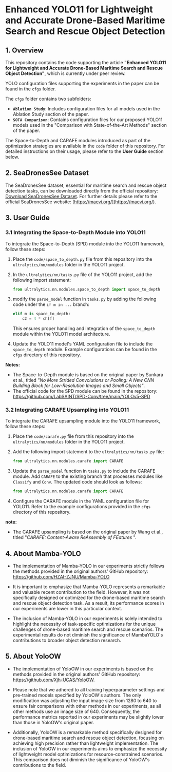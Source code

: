 # Enhanced YOLO11 for Lightweight and Accurate Drone-Based Maritime Search and Rescue Object Detection

## 1. Overview

This repository contains the code supporting the article **"Enhanced YOLO11 for Lightweight and Accurate Drone-Based Maritime Search and Rescue Object Detection"**, which is currently under peer review.

YOLO configuration files supporting the experiments in the paper can be found in the `cfgs` folder.

The `cfgs` folder contains two subfolders:

- **`Ablation Study`**: Includes configuration files for all models used in the Ablation Study section of the paper.
- **`SOTA Comparison`**: Contains configuration files for our proposed YOLO11 models used in the "Comparison with State-of-the-Art Methods" section of the paper.

The Space-to-Depth and CARAFE modules introduced as part of the optimization strategies are available in the `code` folder of this repository. For detailed instructions on their usage, please refer to the **User Guide** section below.



## 2. SeaDronesSee Dataset

The SeaDronesSee dataset, essential for maritime search and rescue object detection tasks, can be downloaded directly from the official repository: [Download SeaDronesSee Dataset](https://cloud.cs.uni-tuebingen.de/index.php/s/aJQPHLGnke68M52). For further details please refer to the official SeaDronesSee website: [https://macvi.org/](https://macvi.org/).

## 3. User Guide

### 3.1 Integrating the Space-to-Depth Module into YOLO11

To integrate the Space-to-Depth (SPD) module into the YOLO11 framework, follow these steps:

1. Place the `code/space_to_depth.py` file from this repository into the `ultralytics/nn/modules` folder in the YOLO11 project.

2. In the `ultralytics/nn/tasks.py` file of the YOLO11 project, add the following import statement:
   
   ```python
   from ultralytics.nn.modules.space_to_depth import space_to_depth
   ```

3. modify the `parse_model` function in `tasks.py` by adding the following code under the `if m in ...` branch:
   
   ```python
   elif m is space_to_depth:
       c2 = 4 * ch[f]
   ```
   
   This ensures proper handling and integration of the `space_to_depth` module within the YOLO11 model architecture.

4. Update the YOLO11 model's YAML configuration file to include the `space_to_depth` module. Example configurations can be found in the `cfgs` directory of this repository.

**Notes:**

- The Space-to-Depth module is based on the original paper by Sunkara et al., titled *"No More Strided Convolutions or Pooling: A New CNN Building Block for Low-Resolution Images and Small Objects"*.
- The official code for the SPD module can be found in the repository: https://github.com/LabSAINT/SPD-Conv/tree/main/YOLOv5-SPD

### 3.2 Integrating CARAFE Upsampling into YOLO11

To integrate the CARAFE upsampling module into the YOLO11 framework, follow these steps:

1. Place the `code/carafe.py` file from this repository into the `ultralytics/nn/modules` folder in the YOLO11 project.

2. Add the following import statement to the `ultralytics/nn/tasks.py` file:
   
   ```python
   from ultralytics.nn.modules.carafe import CARAFE
   ```

3. Update the `parse_model` function in `tasks.py` to include the CARAFE module. Add `CARAFE` to the existing branch that processes modules like `Classify` and `Conv`. The updated code should look as follows:
   
   ```python
   from ultralytics.nn.modules.carafe import CARAFE
   ```

4. Configure the CARAFE module in the YAML configuration file for YOLO11. Refer to the example configurations provided in the `cfgs` directory of this repository.

**note:**

- The CARAFE upsampling is based on the original paper by Wang et al., titled "*CARAFE: Content-Aware ReAssembly of FEatures* ".

## 4. About Mamba-YOLO

- The implementation of Mamba-YOLO in our experiments strictly follows the methods provided in the original authors' GitHub repository: https://github.com/HZAI-ZJNU/Mamba-YOLO

- It is important to emphasize that Mamba-YOLO represents a remarkable and valuable recent contribution to the field. However, it was not specifically designed or optimized for the drone-based maritime search and rescue object detection task. As a result, its performance scores in our experiments are lower in this particular context.

- The inclusion of Mamba-YOLO in our experiments is solely intended to highlight the necessity of task-specific optimizations for the unique challenges of drone-based maritime search and rescue scenarios. The experimental results do not diminish the significance of MambaYOLO's contributions to broader object detection research.

## 5. About YoloOW

- The implementation of YoloOW in our experiments is based on the methods provided in the original authors' GitHub repository: https://github.com/Xjh-UCAS/YoloOW.

- Please note that we adhered to all training hyperparameter settings and pre-trained models specified by YoloOW's authors. The only modification was adjusting the input image size from 1280 to 640 to ensure fair comparisons with other methods in our experiments, as all other methods use an image size of 640. Consequently, the performance metrics reported in our experiments may be slightly lower than those in YoloOW's original paper.

- Additionally, YoloOW is a remarkable method specifically designed for drone-based maritime search and rescue object detection, focusing on achieving high precision rather than lightweight implementation. The inclusion of YoloOW in our experiments aims to emphasize the necessity of lightweight model optimizations for resource-constrained scenarios. This comparison does not diminish the significance of YoloOW's contributions to the field.